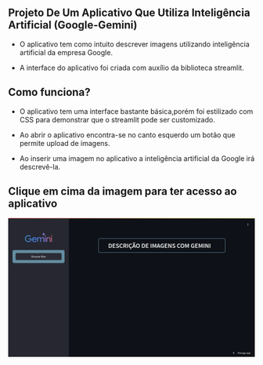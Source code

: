 ## Projeto De Um Aplicativo Que Utiliza Inteligência Artificial (Google-Gemini)

+ O aplicativo tem como intuito descrever imagens utilizando inteligência artificial da empresa Google.
    
+ A interface do aplicativo foi criada com auxílio da biblioteca streamlit.

## Como funciona?

+ O aplicativo tem uma interface bastante básica,porém foi estilizado com CSS para demonstrar que o streamlit pode ser customizado.
    
+ Ao abrir o aplicativo encontra-se no canto esquerdo um botão que permite upload de imagens.

+ Ao inserir uma imagem no aplicativo a inteligência artificial da Google irá descrevê-la. 

## Clique em cima da imagem para ter acesso ao aplicativo


[![DESCRIÇÂO DE IMAGENS COM INTELIGÊNCIA ARTIFICIAL](Captura%20de%20tela_2024-08-02_09-31-42.png)](https://descreve-imagem.streamlit.app/)